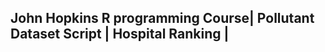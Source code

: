 John Hopkins R programming Course|
Pollutant Dataset Script         |
Hospital Ranking                 |
----------------------------------